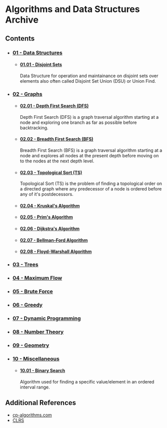 # Algorithms and Data Structures Archive

## Contents
- ### [01 - Data Structures](01%20-%20Data%20Structures)
    - #### [01.01 - Disjoint Sets](01%20-%20Data%20Structures/01.01%20-%20Disjoint%20Sets)
        Data Structure for operation and maintainance on disjoint sets over elements also often called Disjoint Set Union (DSU) or Union Find.
- ### [02 - Graphs](02%20-%20Graphs)
    - #### [02.01 - Depth First Search (DFS)](02%20-%20Graphs/02.01%20-%20Depth%20First%20Search%20(DFS))
        Depth First Search (DFS) is a graph traversal algorithm starting at a node and exploring one branch as far as possible before backtracking.
    - #### [02.02 - Breadth First Search (BFS)](02%20-%20Graphs/02.02%20-%20Breadth%20First%20Search%20(BFS))
        Breadth First Search (BFS) is a graph traversal algorithm starting at a node and explores all nodes at the present depth before moving on to the nodes at the next depth level.
    - #### [02.03 - Topological Sort (TS)](02%20-%20Graphs/02.03%20-%20Topological%20Sort%20(TS))
        Topological Sort (TS) is the problem of finding a topological order on a directed graph where any predecessor of a node is ordered before any of it's postdecessors.
    - #### [02.04 - Kruskal's Algorithm](02%20-%20Graphs/02.04%20-%20Kruskal's%20Algorithm)
    - #### [02.05 - Prim's Algorithm](02%20-%20Graphs/02.05%20-%20Prim's%20Algorithm)
    - #### [02.06 - Dijkstra's Algorithm](02%20-%20Graphs/02.06%20-%20Dijkstra's%20Algorithm)
    - #### [02.07 - Bellman-Ford Algorithm](02%20-%20Graphs/02.07%20-%20Bellman-Ford%20Algorithm)
    - #### [02.08 - Floyd-Warshall Algorithm](02%20-%20Graphs/02.08%20-%20Floyd-Warshall%20Algorithm)
- ### [03 - Trees](03%20-%20Trees)
- ### [04 - Maximum Flow](04%20-%20Maximum%20Flow)
- ### [05 - Brute Force](05%20-%20Brute%20Force)
- ### [06 - Greedy](06%20-%20Greedy)
- ### [07 - Dynamic Programming](07%20-%20Dynamic%20Programming)
- ### [08 - Number Theory](08%20-%20Number%20Theory)
- ### [09 - Geometry](09%20-%20Geometry)
- ### [10 - Miscellaneous](10%20-%20Miscellaneous)
    - #### [10.01 - Binary Search](10%20-%20Miscellaneous/10.01%20-%20Binary%20Search)
        Algorithm used for finding a specific value/element in an ordered interval range.

## Additional References
- [cp-algorithms.com](https://cp-algorithms.com)
- [CLRS](https://edutechlearners.com/download/Introduction_to_algorithms-3rd%20Edition.pdf)
